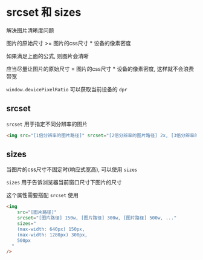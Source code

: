 # srcset 和 sizes

解决图片清晰度问题

图片的原始尺寸 >= 图片的css尺寸 \* 设备的像素密度

如果满足上面的公式, 则图片会清晰

应当尽量让图片的原始尺寸 = 图片的css尺寸 \* 设备的像素密度, 这样就不会浪费带宽

`window.devicePixelRatio` 可以获取当前设备的 `dpr`

## srcset

`srcset` 用于指定不同分辨率的图片

```html
<img src="[1倍分辨率的图片路径]" srcset="[2倍分辨率的图片路径] 2x, [3倍分辨率的图片路径] 3x, ..." />
```

## sizes

当图片的css尺寸不固定时(响应式宽高), 可以使用 `sizes`

`sizes` 用于告诉浏览器当前窗口尺寸下图片的尺寸

这个属性需要搭配 `srcset` 使用

```html
<img
	src="[图片路径]"
	srcset="[图片路径] 150w, [图片路径] 300w, [图片路径] 500w, ..."
	sizes="
    (max-width: 640px) 150px,
    (max-width: 1280px) 300px,
    500px
  "
/>
```
